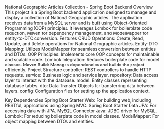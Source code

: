 National Geographic Articles Collection - Spring Boot Backend
Overview
This project is a Spring Boot backend application designed to manage and display a collection of National Geographic articles. The application receives data from a MySQL server and is built using Object-Oriented Programming (OOP) principles. It leverages Lombok for boilerplate code reduction, Maven for dependency management, and ModelMapper for entity-to-DTO conversion.
Features
CRUD Operations: Create, Read, Update, and Delete operations for National Geographic articles.
Entity-DTO Mapping: Utilizes ModelMapper for seamless conversion between entities and DTOs.
OOP Principles: Implements core OOP concepts for maintainable and scalable code.
Lombok Integration: Reduces boilerplate code for model classes.
Maven Build: Manages dependencies and builds the project efficiently.
Project Structure
controller: REST controllers to handle HTTP requests.
service: Business logic and service layer.
repository: Data access layer to interact with the database.
model: Entity classes representing database tables.
dto: Data Transfer Objects for transferring data between layers.
config: Configuration files for setting up the application context.

Key Dependencies
Spring Boot Starter Web: For building web, including RESTful, applications using Spring MVC.
Spring Boot Starter Data JPA: For accessing data with JPA.
MySQL Connector Java: JDBC driver for MySQL.
Lombok: For reducing boilerplate code in model classes.
ModelMapper: For object mapping between DTOs and entities.

